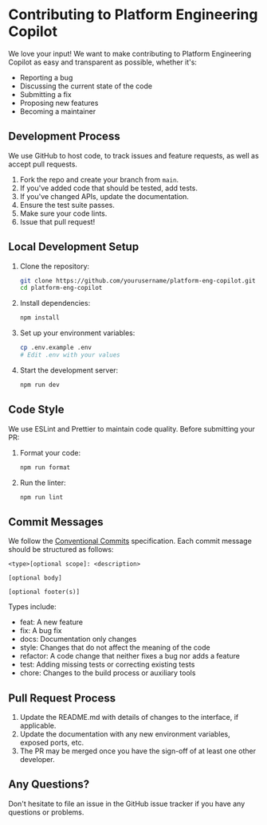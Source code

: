 # Contributing to Platform Engineering Copilot

We love your input! We want to make contributing to Platform Engineering Copilot as easy and transparent as possible, whether it's:

- Reporting a bug
- Discussing the current state of the code
- Submitting a fix
- Proposing new features
- Becoming a maintainer

## Development Process

We use GitHub to host code, to track issues and feature requests, as well as accept pull requests.

1. Fork the repo and create your branch from `main`.
2. If you've added code that should be tested, add tests.
3. If you've changed APIs, update the documentation.
4. Ensure the test suite passes.
5. Make sure your code lints.
6. Issue that pull request!

## Local Development Setup

1. Clone the repository:
   ```bash
   git clone https://github.com/yourusername/platform-eng-copilot.git
   cd platform-eng-copilot
   ```

2. Install dependencies:
   ```bash
   npm install
   ```

3. Set up your environment variables:
   ```bash
   cp .env.example .env
   # Edit .env with your values
   ```

4. Start the development server:
   ```bash
   npm run dev
   ```

## Code Style

We use ESLint and Prettier to maintain code quality. Before submitting your PR:

1. Format your code:
   ```bash
   npm run format
   ```

2. Run the linter:
   ```bash
   npm run lint
   ```

## Commit Messages

We follow the [Conventional Commits](https://www.conventionalcommits.org/) specification. Each commit message should be structured as follows:

```
<type>[optional scope]: <description>

[optional body]

[optional footer(s)]
```

Types include:
- feat: A new feature
- fix: A bug fix
- docs: Documentation only changes
- style: Changes that do not affect the meaning of the code
- refactor: A code change that neither fixes a bug nor adds a feature
- test: Adding missing tests or correcting existing tests
- chore: Changes to the build process or auxiliary tools

## Pull Request Process

1. Update the README.md with details of changes to the interface, if applicable.
2. Update the documentation with any new environment variables, exposed ports, etc.
3. The PR may be merged once you have the sign-off of at least one other developer.

## Any Questions?

Don't hesitate to file an issue in the GitHub issue tracker if you have any questions or problems. 